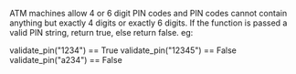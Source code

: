 ATM machines allow 4 or 6 digit PIN codes and PIN codes cannot contain anything but exactly 4 digits or exactly 6 digits.
If the function is passed a valid PIN string, return true, else return false.
eg:

validate_pin("1234") == True
validate_pin("12345") == False
validate_pin("a234") == False

